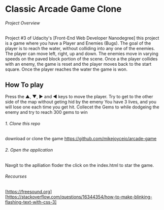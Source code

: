 # Classic Arcade Game Clone

###### Project Overview

Project #3 of Udacity's [Front-End Web Developer Nanodegree]
 this project is a game where you have a Player and Enemies (Bugs). The goal of the player is to reach the water, without colliding into any one of the enemies. The player can move left, right, up and down. The enemies move in varying speeds on the paved block portion of the scene. Once a the player collides with an enemy, the game is reset and the player moves back to the start square. Once the player reaches the water the game is won.

## How To play 

Press the ▲, ▼, ► and ◄ keys to move the player.
Try to get to the other side of the map without geting hid by the emeny
You have 3 lives, and you will lose one each time you get hit.
Collecet the Gems to while dodgeing the enemy and try to reach 300 gems to win

###### 1. Clone this repo

###### 
download or clone the game https://github.com/mikejoyceio/arcade-game


###### 2. Open the application

######
Navgit to the aplliation floder the click on the index.html 
to star the game.

###### Recourses 
[https://freesound.org]
[https://stackoverflow.com/questions/16344354/how-to-make-blinking-flashing-text-with-css-3]



